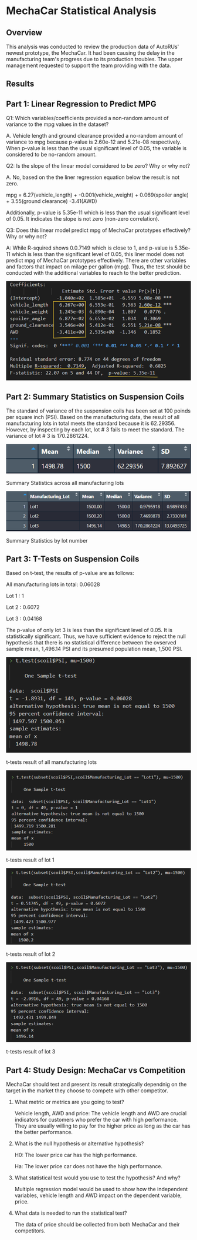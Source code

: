 # MechaCar Statistical Analysis

## Overview 

This analysis was conducted to review the production data of AutoRUs' newest prototype, the MechaCar.  It had been causing the delay in the manufacturing team's progress due to its production troubles.  The upper management requested to support the team providing with the data.       

## Results

## Part 1: Linear Regression to Predict MPG

Q1: Which variables/coefficients provided a non-random amount of variance to the mpg values in the dataset?

A. Vehicle length and ground clearance provided a no-random amount of variance to mpg because p-value is 2.60e-12 and 5.21e-08 respectively.  When p-value is less than the usual significant level of 0.05, the variable is considered to be no-random amount.

Q2: Is the slope of the linear model considered to be zero? Why or why not?

A. No, based on the the liner regression equation below the result is not zero.  

mpg = 6.27(vehicle_length) + -0.001(vehicle_weight) + 0.069(spoiler angle) + 3.55(ground clearance) -3.41(AWD)

Additionally, p-value is 5.35e-11 which is less than the usual significant level of 0.05.  It indicates the slope is not zero (non-zero correlation).

Q3: Does this linear model predict mpg of MechaCar prototypes effectively? Why or why not?

A: While R-squired shows 0.0.7149 which is close to 1, and p-value is 5.35e-11 which is less than the significant level of 0.05, this liner model does not predict mpg of MechaCar prototypes effectively.  There are other variables and factors that impact on milage per gallon (mpg).  Thus, the test should be conducted with the additional variables to reach to the better prediction.    

![This is an image](https://github.com/tomoko1T/MechaCar_Statistical_Analysis/blob/main/images/part1.png) 

## Part 2: Summary Statistics on Suspension Coils

The standard of variance of the suspension coils has been set at 100 poinds per square inch (PSI).  Based on the manufacturing data, the result of all manufacturing lots in total meets the standard because it is 62.29356.  However, by inspecting by each lot, lot # 3 fails to meet the standard.  The variance of lot # 3 is 170.2861224.    

![This is an image](https://github.com/tomoko1T/MechaCar_Statistical_Analysis/blob/main/images/%232Total_summary.png)

Summary Statistics across all manufacturing lots

![This is an image](https://github.com/tomoko1T/MechaCar_Statistical_Analysis/blob/main/images/%232Lot_summary.png) 

Summary Statistics by lot number

## Part 3: T-Tests on Suspension Coils

Based on t-test, the results of p-value are as follows:  

All manufacturing lots in total: 0.06028

Lot 1 : 1

Lot 2 : 0.6072

Lot 3 : 0.04168 

The p-value of only lot 3 is less than the significant level of 0.05.  It is statistically significant.  Thus, we have sufficient evidence to reject the null hypothesis that there is no statistical difference between the ovserved sample mean, 1,496.14 PSI and its presumed population mean, 1,500 PSI. 

![This is an image](https://github.com/tomoko1T/MechaCar_Statistical_Analysis/blob/main/images/part3all.png) 

t-tests result of all manufacturing lots

![This is an image](https://github.com/tomoko1T/MechaCar_Statistical_Analysis/blob/main/images/lot1.png) 

t-tests result of lot 1

![This is an image](https://github.com/tomoko1T/MechaCar_Statistical_Analysis/blob/main/images/lot2.png) 

t-tests result of lot 2

![This is an image](https://github.com/tomoko1T/MechaCar_Statistical_Analysis/blob/main/images/lot3.png) 

t-tests result of lot 3

## Part 4: Study Design: MechaCar vs Competition

MechaCar should test and present its result strategically dependnig on the target in the market they choose to compete with other competitor.  

1. What metric or metrics are you going to test?

    Vehicle length, AWD and price: 
    The vehicle length and AWD are crucial indicators for customers who prefer the car with high performance.  They are usually willing to pay for the higher price as long as the car has the better performance.

2. What is the null hypothesis or alternative hypothesis?

    H0: The lower price car has the high performance. 

    Ha: The lower price car does not have the high performance. 

3. What statistical test would you use to test the hypothesis? And why?

    Multiple regression model would be used to show how the independent variables, vehicle length and AWD impact on the dependent variable, price. 

4. What data is needed to run the statistical test?

    The data of price should be collected from both MechaCar and their competitors. 













